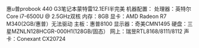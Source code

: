 惠u普probook 440 G3笔记本蒙特雷12.1EFI半完美
机器配置：
处理器：英特尔 Core i7-6500U @ 2.5GHz双核
内存：8GB
显卡：AMD Radeon R7 M340(2GB/惠普）无法驱动
主板：惠普8100
显示器：奇美CMN1495
硬盘：三星MZNLN128HCGR-000H1(128GB/固态）
网上：瑞昱RTL8168/8111/8112
声卡：Conexant CX20724
